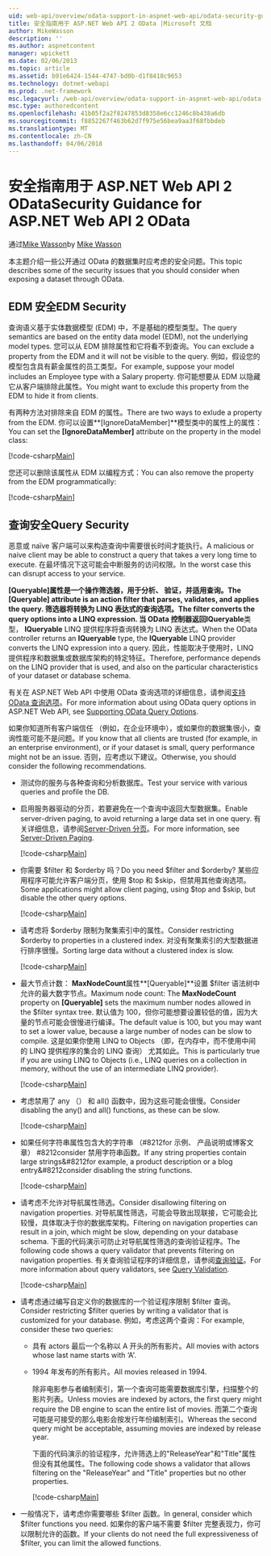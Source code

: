 ```yaml
---
uid: web-api/overview/odata-support-in-aspnet-web-api/odata-security-guidance
title: 安全指南用于 ASP.NET Web API 2 OData |Microsoft 文档
author: MikeWasson
description: ''
ms.author: aspnetcontent
manager: wpickett
ms.date: 02/06/2013
ms.topic: article
ms.assetid: b91e6424-1544-4747-bd0b-d1f8418c9653
ms.technology: dotnet-webapi
ms.prod: .net-framework
msc.legacyurl: /web-api/overview/odata-support-in-aspnet-web-api/odata-security-guidance
msc.type: authoredcontent
ms.openlocfilehash: 41b05f2a2f8247853d8358e6cc1246c8b438a6db
ms.sourcegitcommit: f8852267f463b62d7f975e56bea9aa3f68fbbdeb
ms.translationtype: MT
ms.contentlocale: zh-CN
ms.lasthandoff: 04/06/2018
---
```

<a name="security-guidance-for-aspnet-web-api-2-odata"></a><span data-ttu-id="98e0e-102">安全指南用于 ASP.NET Web API 2 OData</span><span class="sxs-lookup"><span data-stu-id="98e0e-102">Security Guidance for ASP.NET Web API 2 OData</span></span>
====================
<span data-ttu-id="98e0e-103">通过[Mike Wasson](https://github.com/MikeWasson)</span><span class="sxs-lookup"><span data-stu-id="98e0e-103">by [Mike Wasson](https://github.com/MikeWasson)</span></span>

<span data-ttu-id="98e0e-104">本主题介绍一些公开通过 OData 的数据集时应考虑的安全问题。</span><span class="sxs-lookup"><span data-stu-id="98e0e-104">This topic describes some of the security issues that you should consider when exposing a dataset through OData.</span></span>

## <a name="edm-security"></a><span data-ttu-id="98e0e-105">EDM 安全</span><span class="sxs-lookup"><span data-stu-id="98e0e-105">EDM Security</span></span>

<span data-ttu-id="98e0e-106">查询语义基于实体数据模型 (EDM) 中，不是基础的模型类型。</span><span class="sxs-lookup"><span data-stu-id="98e0e-106">The query semantics are based on the entity data model (EDM), not the underlying model types.</span></span> <span data-ttu-id="98e0e-107">您可以从 EDM 排除属性和它将看不到查询。</span><span class="sxs-lookup"><span data-stu-id="98e0e-107">You can exclude a property from the EDM and it will not be visible to the query.</span></span> <span data-ttu-id="98e0e-108">例如，假设您的模型包含具有薪金属性的员工类型。</span><span class="sxs-lookup"><span data-stu-id="98e0e-108">For example, suppose your model includes an Employee type with a Salary property.</span></span> <span data-ttu-id="98e0e-109">你可能想要从 EDM 以隐藏它从客户端排除此属性。</span><span class="sxs-lookup"><span data-stu-id="98e0e-109">You might want to exclude this property from the EDM to hide it from clients.</span></span>

<span data-ttu-id="98e0e-110">有两种方法对排除来自 EDM 的属性。</span><span class="sxs-lookup"><span data-stu-id="98e0e-110">There are two ways to exlude a property from the EDM.</span></span> <span data-ttu-id="98e0e-111">你可以设置**[IgnoreDataMember]**模型类中的属性上的属性：</span><span class="sxs-lookup"><span data-stu-id="98e0e-111">You can set the **[IgnoreDataMember]** attribute on the property in the model class:</span></span>

[!code-csharp[Main](odata-security-guidance/samples/sample1.cs)]

<span data-ttu-id="98e0e-112">您还可以删除该属性从 EDM 以编程方式：</span><span class="sxs-lookup"><span data-stu-id="98e0e-112">You can also remove the property from the EDM programmatically:</span></span>

[!code-csharp[Main](odata-security-guidance/samples/sample2.cs)]

## <a name="query-security"></a><span data-ttu-id="98e0e-113">查询安全</span><span class="sxs-lookup"><span data-stu-id="98e0e-113">Query Security</span></span>

<span data-ttu-id="98e0e-114">恶意或 naïve 客户端可以来构造查询中需要很长时间才能执行。</span><span class="sxs-lookup"><span data-stu-id="98e0e-114">A malicious or naive client may be able to construct a query that takes a very long time to execute.</span></span> <span data-ttu-id="98e0e-115">在最坏情况下这可能会中断服务的访问权限。</span><span class="sxs-lookup"><span data-stu-id="98e0e-115">In the worst case this can disrupt access to your service.</span></span>

<span data-ttu-id="98e0e-116">**[Queryable]**属性是一个操作筛选器，用于分析、 验证，并适用查询。</span><span class="sxs-lookup"><span data-stu-id="98e0e-116">The **[Queryable]** attribute is an action filter that parses, validates, and applies the query.</span></span> <span data-ttu-id="98e0e-117">筛选器将转换为 LINQ 表达式的查询选项。</span><span class="sxs-lookup"><span data-stu-id="98e0e-117">The filter converts the query options into a LINQ expression.</span></span> <span data-ttu-id="98e0e-118">当 OData 控制器返回**IQueryable**类型， **IQueryable** LINQ 提供程序将查询转换为 LINQ 表达式。</span><span class="sxs-lookup"><span data-stu-id="98e0e-118">When the OData controller returns an **IQueryable** type, the **IQueryable** LINQ provider converts the LINQ expression into a query.</span></span> <span data-ttu-id="98e0e-119">因此，性能取决于使用时，LINQ 提供程序和数据集或数据库架构的特定特征。</span><span class="sxs-lookup"><span data-stu-id="98e0e-119">Therefore, performance depends on the LINQ provider that is used, and also on the particular characteristics of your dataset or database schema.</span></span>

<span data-ttu-id="98e0e-120">有关在 ASP.NET Web API 中使用 OData 查询选项的详细信息，请参阅[支持 OData 查询选项](supporting-odata-query-options.md)。</span><span class="sxs-lookup"><span data-stu-id="98e0e-120">For more information about using OData query options in ASP.NET Web API, see [Supporting OData Query Options](supporting-odata-query-options.md).</span></span>

<span data-ttu-id="98e0e-121">如果你知道所有客户端信任 （例如，在企业环境中），或如果你的数据集很小，查询性能可能不是问题。</span><span class="sxs-lookup"><span data-stu-id="98e0e-121">If you know that all clients are trusted (for example, in an enterprise environment), or if your dataset is small, query performance might not be an issue.</span></span> <span data-ttu-id="98e0e-122">否则，应考虑以下建议。</span><span class="sxs-lookup"><span data-stu-id="98e0e-122">Otherwise, you should consider the following recommendations.</span></span>

- <span data-ttu-id="98e0e-123">测试你的服务与各种查询和分析数据库。</span><span class="sxs-lookup"><span data-stu-id="98e0e-123">Test your service with various queries and profile the DB.</span></span>
- <span data-ttu-id="98e0e-124">启用服务器驱动的分页，若要避免在一个查询中返回大型数据集。</span><span class="sxs-lookup"><span data-stu-id="98e0e-124">Enable server-driven paging, to avoid returning a large data set in one query.</span></span> <span data-ttu-id="98e0e-125">有关详细信息，请参阅[Server-Driven 分页](supporting-odata-query-options.md#server-paging)。</span><span class="sxs-lookup"><span data-stu-id="98e0e-125">For more information, see [Server-Driven Paging](supporting-odata-query-options.md#server-paging).</span></span> 

    [!code-csharp[Main](odata-security-guidance/samples/sample3.cs)]
- <span data-ttu-id="98e0e-126">你需要 $filter 和 $orderby 吗？</span><span class="sxs-lookup"><span data-stu-id="98e0e-126">Do you need $filter and $orderby?</span></span> <span data-ttu-id="98e0e-127">某些应用程序可能允许客户端分页，使用 $top 和 $skip，但禁用其他查询选项。</span><span class="sxs-lookup"><span data-stu-id="98e0e-127">Some applications might allow client paging, using $top and $skip, but disable the other query options.</span></span> 

    [!code-csharp[Main](odata-security-guidance/samples/sample4.cs)]
- <span data-ttu-id="98e0e-128">请考虑将 $orderby 限制为聚集索引中的属性。</span><span class="sxs-lookup"><span data-stu-id="98e0e-128">Consider restricting $orderby to properties in a clustered index.</span></span> <span data-ttu-id="98e0e-129">对没有聚集索引的大型数据进行排序很慢。</span><span class="sxs-lookup"><span data-stu-id="98e0e-129">Sorting large data without a clustered index is slow.</span></span> 

    [!code-csharp[Main](odata-security-guidance/samples/sample5.cs)]
- <span data-ttu-id="98e0e-130">最大节点计数： **MaxNodeCount**属性**[Queryable]**设置 $filter 语法树中允许的最大数字节点。</span><span class="sxs-lookup"><span data-stu-id="98e0e-130">Maximum node count: The **MaxNodeCount** property on **[Queryable]** sets the maximum number nodes allowed in the $filter syntax tree.</span></span> <span data-ttu-id="98e0e-131">默认值为 100，但你可能想要设置较低的值，因为大量的节点可能会很慢进行编译。</span><span class="sxs-lookup"><span data-stu-id="98e0e-131">The default value is 100, but you may want to set a lower value, because a large number of nodes can be slow to compile.</span></span> <span data-ttu-id="98e0e-132">这是如果你使用 LINQ to Objects （即，在内存中，而不使用中间的 LINQ 提供程序的集合的 LINQ 查询） 尤其如此。</span><span class="sxs-lookup"><span data-stu-id="98e0e-132">This is particularly true if you are using LINQ to Objects (i.e., LINQ queries on a collection in memory, without the use of an intermediate LINQ provider).</span></span> 

    [!code-csharp[Main](odata-security-guidance/samples/sample6.cs)]
- <span data-ttu-id="98e0e-133">考虑禁用了 any （） 和 all() 函数中，因为这些可能会很慢。</span><span class="sxs-lookup"><span data-stu-id="98e0e-133">Consider disabling the any() and all() functions, as these can be slow.</span></span> 

    [!code-csharp[Main](odata-security-guidance/samples/sample7.cs)]
- <span data-ttu-id="98e0e-134">如果任何字符串属性包含大的字符串 （#8212for 示例、 产品说明或博客文章） #8212consider 禁用字符串函数。</span><span class="sxs-lookup"><span data-stu-id="98e0e-134">If any string properties contain large strings&#8212for example, a product description or a blog entry&#8212consider disabling the string functions.</span></span> 

    [!code-csharp[Main](odata-security-guidance/samples/sample8.cs)]
- <span data-ttu-id="98e0e-135">请考虑不允许对导航属性筛选。</span><span class="sxs-lookup"><span data-stu-id="98e0e-135">Consider disallowing filtering on navigation properties.</span></span> <span data-ttu-id="98e0e-136">对导航属性筛选，可能会导致出现联接，它可能会比较慢，具体取决于你的数据库架构。</span><span class="sxs-lookup"><span data-stu-id="98e0e-136">Filtering on navigation properties can result in a join, which might be slow, depending on your database schema.</span></span> <span data-ttu-id="98e0e-137">下面的代码演示可防止对导航属性筛选的查询验证程序。</span><span class="sxs-lookup"><span data-stu-id="98e0e-137">The following code shows a query validator that prevents filtering on navigation properties.</span></span> <span data-ttu-id="98e0e-138">有关查询验证程序的详细信息，请参阅[查询验证](supporting-odata-query-options.md#query-validation)。</span><span class="sxs-lookup"><span data-stu-id="98e0e-138">For more information about query validators, see [Query Validation](supporting-odata-query-options.md#query-validation).</span></span> 

    [!code-csharp[Main](odata-security-guidance/samples/sample9.cs)]
- <span data-ttu-id="98e0e-139">请考虑通过编写自定义你的数据库的一个验证程序限制 $filter 查询。</span><span class="sxs-lookup"><span data-stu-id="98e0e-139">Consider restricting $filter queries by writing a validator that is customized for your database.</span></span> <span data-ttu-id="98e0e-140">例如，考虑这两个查询：</span><span class="sxs-lookup"><span data-stu-id="98e0e-140">For example, consider these two queries:</span></span> 

  - <span data-ttu-id="98e0e-141">具有 actors 最后一个名称以 A 开头的所有影片。</span><span class="sxs-lookup"><span data-stu-id="98e0e-141">All movies with actors whose last name starts with ‘A'.</span></span>
  - <span data-ttu-id="98e0e-142">1994 年发布的所有影片。</span><span class="sxs-lookup"><span data-stu-id="98e0e-142">All movies released in 1994.</span></span>

    <span data-ttu-id="98e0e-143">除非电影参与者编制索引，第一个查询可能需要数据库引擎，扫描整个的影片列表。</span><span class="sxs-lookup"><span data-stu-id="98e0e-143">Unless movies are indexed by actors, the first query might require the DB engine to scan the entire list of movies.</span></span> <span data-ttu-id="98e0e-144">而第二个查询可能是可接受的那么电影会按发行年份编制索引。</span><span class="sxs-lookup"><span data-stu-id="98e0e-144">Whereas the second query might be acceptable, assuming movies are indexed by release year.</span></span>

    <span data-ttu-id="98e0e-145">下面的代码演示的验证程序，允许筛选上的"ReleaseYear"和"Title"属性但没有其他属性。</span><span class="sxs-lookup"><span data-stu-id="98e0e-145">The following code shows a validator that allows filtering on the "ReleaseYear" and "Title" properties but no other properties.</span></span>

    [!code-csharp[Main](odata-security-guidance/samples/sample10.cs)]
- <span data-ttu-id="98e0e-146">一般情况下，请考虑你需要哪些 $filter 函数。</span><span class="sxs-lookup"><span data-stu-id="98e0e-146">In general, consider which $filter functions you need.</span></span> <span data-ttu-id="98e0e-147">如果你的客户端不需要 $filter 完整表现力，你可以限制允许的函数。</span><span class="sxs-lookup"><span data-stu-id="98e0e-147">If your clients do not need the full expressiveness of $filter, you can limit the allowed functions.</span></span>
